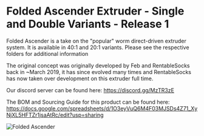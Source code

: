 # Folded Ascender Extruder - Single and Double Variants - Release 1

Folded Ascender is a take on the "popular" worm direct-driven extruder system. It is available in 40:1 and 20:1 variants. Please see the respective folders for additional information

The original concept was originally developed by Feb and RentableSocks back in ~March 2019, it has since evolved many times and RentableSocks has now taken over development on this extruder full time.

Our discord server can be found here: https://discord.gg/MzTR3zE

The BOM and Sourcing Guide for this product can be found here: https://docs.google.com/spreadsheets/d/1O3eyVuQ6M4F03MJSDs4Z71_XyNjXL5HFTZr1jsaAtRc/edit?usp=sharing

![Folded Ascender](Double_Folded_Ascender/Images/double_folded_ascender.png)